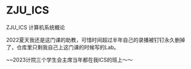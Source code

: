 # ZJU_ICS
ZJU_ICS 计算机系统概论

2022夏天我还是这门课的助教，可惜时间超过半年自己的录播被钉钉永久删掉了，仓库里只剩我自己上这门课的时候写的Lab。

~~2023计院三个学生会主席当年都在我ICS的班上～～
